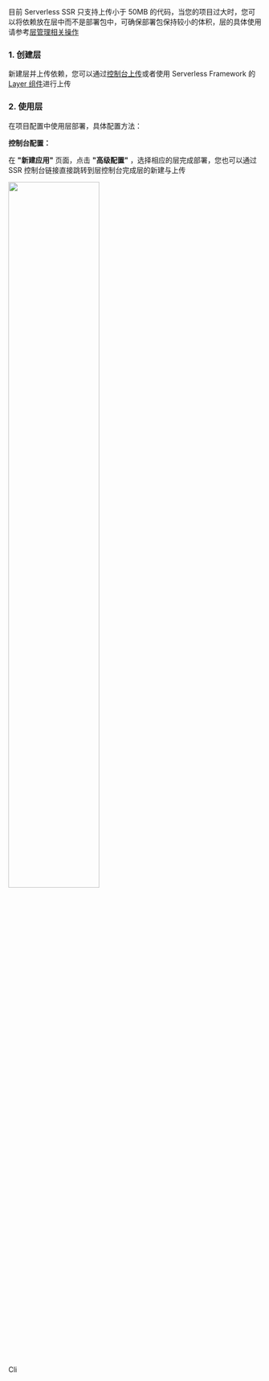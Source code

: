 目前 Serverless SSR 只支持上传小于 50MB 的代码，当您的项目过大时，您可以将依赖放在层中而不是部署包中，可确保部署包保持较小的体积，层的具体使用请参考[层管理相关操作](https://cloud.tencent.com/document/product/583/45760)

### 1. 创建层
新建层并上传依赖，您可以通过[控制台上传](https://console.cloud.tencent.com/scf/layer)或者使用 Serverless Framework 的 [Layer 组件](https://cloud.tencent.com/document/product/1154/45874)进行上传

### 2. 使用层
在项目配置中使用层部署，具体配置方法：

**控制台配置：**

在 **"新建应用"** 页面，点击 **"高级配置"** ，选择相应的层完成部署，您也可以通过 SSR 控制台链接直接跳转到层控制台完成层的新建与上传

<img src="https://github.com/Jiachen0417/MarkDownPics/blob/master/%E5%B1%8F%E5%B9%95%E5%BF%AB%E7%85%A7%202020-08-06%2017.31.50.png" width = "60%" />

Cli
